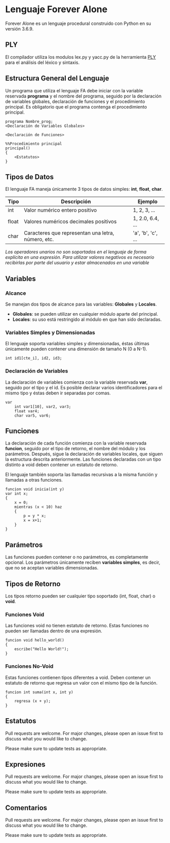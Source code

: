 # Lenguaje Forever Alone

Forever Alone es un lenguaje procedural construido con Python en su versión 3.6.9. 

## PLY

El compilador utiliza los modulos lex.py y yacc.py de la herramienta [PLY](https://www.dabeaz.com/ply/ply.html) para el análisis del léxico y sintaxis. 

## Estructura General del Lenguaje

Un programa que utiliza el lenguaje FA debe iniciar con la variable reservada **programa** y el nombre del programa, seguido por la declaración de variables globales, declaración de funciones y el procedimiento principal. Es obligatorio que el programa contenga el procedimiento principal.

```
programa Nombre_prog;
<Declaración de Variables Globales>

<Declaración de Funciones>

%%Procedimiento principal
principal()
{
	<Estatutos>
}
```

## Tipos de Datos
El lenguaje FA maneja únicamente 3 tipos de datos simples: **int**, **float**, **char**.

Tipo | Descripción | Ejemplo
---- | ----------- | -------
int | Valor numérico entero positivo | 1, 2, 3, ...
float | Valores numéricos decimales positivos | 1, 2.0, 6.4, ...
char | Caracteres que representan una letra, número, etc. | 'a', 'b', 'c', ...

*Los operadores unarios no son soportados en el lenguaje de forma explícita en una expresión. Para utilizar valores negativos es necesario recibirlas por parte del usuario y estar almacenados en una variable*

## Variables

### Alcance
Se manejan dos tipos de alcance para las variables: **Globales** y **Locales**.

* **Globales**: se pueden utilizar en cualquier módulo aparte del principal.
* **Locales**: su uso está restringido al módulo en que han sido declaradas.

### Variables Simples y Dimensionadas
El lenguaje soporta variables simples y dimensionadas, éstas últimas únicamente pueden contener una dimensión de tamaño N (0 a N-1). 

```
int id1[cte_i], id2, id3;
```

### Declaración de Variables
La declaración de variables comienza con la variable reservada **var**, seguido por el tipo y el id. Es posible declarar varios identificadores para el mismo tipo y éstas deben ir separadas por comas.

```
var
	int var1[10], var2, var3;
	float var4;
	char var5, var6; 
```

## Funciones
La declaración de cada función comienza con la variable reservada **funcion**, seguido por el tipo de retorno, el nombre del módulo y los parámetros. Después, sigue la declaración de variables locales, que siguen la estructura descrita anteriormente. Las funciones declaradas con un tipo distinto a void deben contener un estatuto de retorno. 

El lenguaje también soporta las llamadas recursivas a la misma función y llamadas a otras funciones.

```
funcion void inicia(int y)
var int x;
{
	x = 0;
	mientras (x < 10) haz
	{
		p = y * x;
		x = x+1;
	}
}
```

## Parámetros
Las funciones pueden contener o no parámetros, es completamente opcional. Los parámetros únicamente reciben **variables simples**, es decir, que no se aceptan variables dimensionadas.

## Tipos de Retorno
Los tipos retorno pueden ser cualquier tipo soportado (int, float, char) o **void**.

### Funciones Void
Las funciones void no tienen estatuto de retorno. Estas funciones no pueden ser llamadas dentro de una expresión.

```
funcion void hello_world()
{
	escribe("Hello World!");
}
```

### Funciones No-Void
Estas funciones contienen tipos diferentes a void. Deben contener un estatuto de retorno que regresa un valor con el mismo tipo de la función.

```
funcion int suma(int x, int y)
{
	regresa (x + y);
}
```

## Estatutos
Pull requests are welcome. For major changes, please open an issue first to discuss what you would like to change.

Please make sure to update tests as appropriate.

## Expresiones
Pull requests are welcome. For major changes, please open an issue first to discuss what you would like to change.

Please make sure to update tests as appropriate.

## Comentarios
Pull requests are welcome. For major changes, please open an issue first to discuss what you would like to change.

Please make sure to update tests as appropriate.